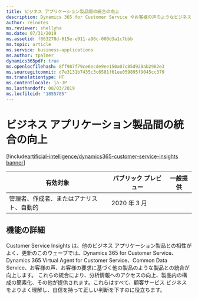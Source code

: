 ```yaml
---
title: ビジネス アプリケーション製品間の統合の向上
description: Dynamics 365 for Customer Service やお客様の声のようなビジネス アプリケーション製品間の統合の向上
author: relnotes
ms.reviewer: shellyha
ms.date: 07/31/2019
ms.assetid: f863278d-615e-e911-a96c-000d3a1c7bbb
ms.topic: article
ms.service: business-applications
ms.author: tpalmer
dynamics365pdf: true
ms.openlocfilehash: 8ff987f79ce6ecde9ee150a07c85d920ab2982e3
ms.sourcegitcommit: d7e3131b7435c3c6581f61ee059895f9045cc379
ms.translationtype: HT
ms.contentlocale: ja-JP
ms.lasthandoff: 08/03/2019
ms.locfileid: "1855785"
---
```

# <a name="improved-integrations-across-business-application-products"></a>ビジネス アプリケーション製品間の統合の向上
[!include[artificial-intelligence/dynamics365-customer-service-insights banner](../includes/artificial-intelligence/dynamics365-customer-service-insights.md)]

| 有効対象    |  パブリック プレビュー | 一般提供 | 
| ---------- | ---------- |---------- |
|管理者、作成者、またはアナリスト、自動的|2020 年 3 月| |






## <a name="feature-details"></a>機能の詳細
<!--feature detail start -->
Customer Service Insights は、他のビジネス アプリケーション製品との相性がよく、更新のこのウェーブでは、Dynamics 365 for Customer Service、Dynamics 365 Virtual Agent for Customer Service、Common Data Service、お客様の声、お客様の要求に基づく他の製品のような製品との統合が向上します。  これらの統合により、分析情報へのアクセスの向上、製品内の構成の簡素化、その他が提供されます。これらはすべて、顧客サービス ビジネスをよりよく理解し、自信を持って正しい判断を下すのに役立ちます。
<!--feature detail end -->











